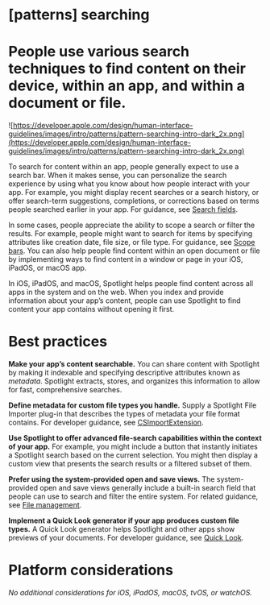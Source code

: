 # **[patterns] searching**

# People use various search techniques to find content on their device, within an app, and within a document or file.

![https://developer.apple.com/design/human-interface-guidelines/images/intro/patterns/pattern-searching-intro-dark_2x.png](https://developer.apple.com/design/human-interface-guidelines/images/intro/patterns/pattern-searching-intro-dark_2x.png)

To search for content within an app, people generally expect to use a search bar. When it makes sense, you can personalize the search experience by using what you know about how people interact with your app. For example, you might display recent searches or a search history, or offer search-term suggestions, completions, or corrections based on terms people searched earlier in your app. For guidance, see [Search fields](https://developer.apple.com/design/human-interface-guidelines/components/navigation-and-search/search-fields).

In some cases, people appreciate the ability to scope a search or filter the results. For example, people might want to search for items by specifying attributes like creation date, file size, or file type. For guidance, see [Scope bars](https://developer.apple.com/design/human-interface-guidelines/components/navigation-and-search/search-fields/#scope-bars). You can also help people find content within an open document or file by implementing ways to find content in a window or page in your iOS, iPadOS, or macOS app.

In iOS, iPadOS, and macOS, Spotlight helps people find content across all apps in the system and on the web. When you index and provide information about your app’s content, people can use Spotlight to find content your app contains without opening it first.

# **Best practices**

**Make your app’s content searchable.** You can share content with Spotlight by making it indexable and specifying descriptive attributes known as *metadata*. Spotlight extracts, stores, and organizes this information to allow for fast, comprehensive searches.

**Define metadata for custom file types you handle.** Supply a Spotlight File Importer plug-in that describes the types of metadata your file format contains. For developer guidance, see [CSImportExtension](https://developer.apple.com/documentation/corespotlight/csimportextension).

**Use Spotlight to offer advanced file-search capabilities within the context of your app.** For example, you might include a button that instantly initiates a Spotlight search based on the current selection. You might then display a custom view that presents the search results or a filtered subset of them.

**Prefer using the system-provided open and save views.** The system-provided open and save views generally include a built-in search field that people can use to search and filter the entire system. For related guidance, see [File management](https://developer.apple.com/design/human-interface-guidelines/patterns/file-management).

**Implement a Quick Look generator if your app produces custom file types.** A Quick Look generator helps Spotlight and other apps show previews of your documents. For developer guidance, see [Quick Look](https://developer.apple.com/documentation/quicklook/).

# **Platform considerations**

*No additional considerations for iOS, iPadOS, macOS, tvOS, or watchOS.*